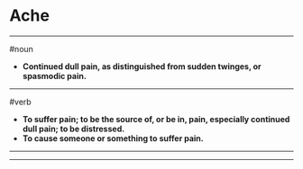 # Ache
---
#noun
- **Continued dull pain, as distinguished from sudden twinges, or spasmodic pain.**
---
#verb
- **To suffer pain; to be the source of, or be in, pain, especially continued dull pain; to be distressed.**
- **To cause someone or something to suffer pain.**
---
---

